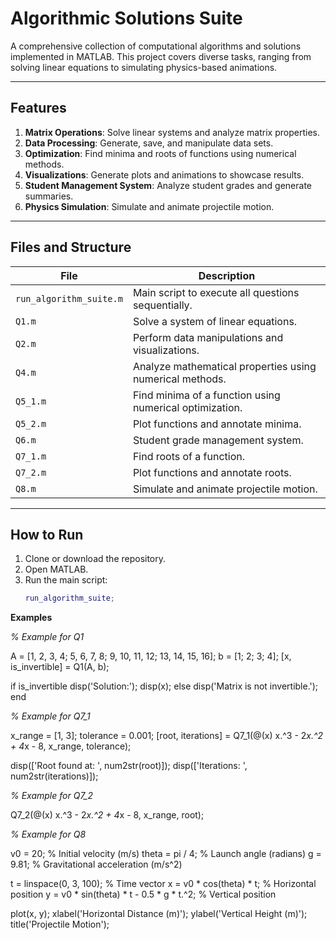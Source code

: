 # Algorithmic Solutions Suite

A comprehensive collection of computational algorithms and solutions implemented in MATLAB. This project covers diverse tasks, ranging from solving linear equations to simulating physics-based animations.

---

## Features

1. **Matrix Operations**: Solve linear systems and analyze matrix properties.
2. **Data Processing**: Generate, save, and manipulate data sets.
3. **Optimization**: Find minima and roots of functions using numerical methods.
4. **Visualizations**: Generate plots and animations to showcase results.
5. **Student Management System**: Analyze student grades and generate summaries.
6. **Physics Simulation**: Simulate and animate projectile motion.

---

## Files and Structure

| File            | Description                                                        |
|------------------|--------------------------------------------------------------------|
| `run_algorithm_suite.m` | Main script to execute all questions sequentially.            |
| `Q1.m`          | Solve a system of linear equations.                                |
| `Q2.m`          | Perform data manipulations and visualizations.                     |
| `Q4.m`          | Analyze mathematical properties using numerical methods.           |
| `Q5_1.m`        | Find minima of a function using numerical optimization.            |
| `Q5_2.m`        | Plot functions and annotate minima.                                |
| `Q6.m`          | Student grade management system.                                   |
| `Q7_1.m`        | Find roots of a function.                                          |
| `Q7_2.m`        | Plot functions and annotate roots.                                 |
| `Q8.m`          | Simulate and animate projectile motion.                            |

---

## How to Run

1. Clone or download the repository.
2. Open MATLAB.
3. Run the main script:
   ```matlab
   run_algorithm_suite;

**Examples**


*% Example for Q1*

A = [1, 2, 3, 4; 5, 6, 7, 8; 9, 10, 11, 12; 13, 14, 15, 16];
b = [1; 2; 3; 4];
[x, is_invertible] = Q1(A, b);

if is_invertible
    disp('Solution:');
    disp(x);
else
    disp('Matrix is not invertible.');
end



*% Example for Q7_1*

x_range = [1, 3];
tolerance = 0.001;
[root, iterations] = Q7_1(@(x) x.^3 - 2*x.^2 + 4*x - 8, x_range, tolerance);

disp(['Root found at: ', num2str(root)]);
disp(['Iterations: ', num2str(iterations)]);



*% Example for Q7_2*

Q7_2(@(x) x.^3 - 2*x.^2 + 4*x - 8, x_range, root);



*% Example for Q8*

v0 = 20; % Initial velocity (m/s)
theta = pi / 4; % Launch angle (radians)
g = 9.81; % Gravitational acceleration (m/s^2)

t = linspace(0, 3, 100); % Time vector
x = v0 * cos(theta) * t; % Horizontal position
y = v0 * sin(theta) * t - 0.5 * g * t.^2; % Vertical position

plot(x, y);
xlabel('Horizontal Distance (m)');
ylabel('Vertical Height (m)');
title('Projectile Motion');
